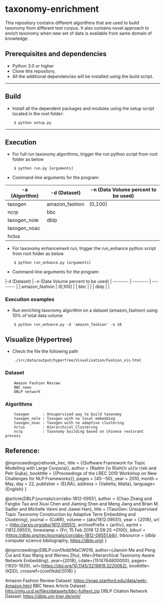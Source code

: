 # taxonomy-enrichment
This repository contains different algorithms that are used to build taxonomy from different text corpus. It also contains novel approach to enrich taxonomy when new set of data is available from same domain of knowledge.

## Prerequisites and dependencies

- Python 3.0 or higher
- Clone this repository.
- All the additional dependencies will be installed using the build script.

___

## Build

- Install all the dependent packages and modules using the setup script located in the root folder:
```
    $ python setup.py
```

___

## Execution

- For full run taxonomy algorithms, trigger the run python script from root folder as below

```
    $ python run.py [arguments]
```

- Command-line arguments for the program:

 | -a (Algorithm) | -d (Dataset) |  -n (Data Volume percent to be used)
 | -------- | -------- | -------- |
 | taxogen    | amazon_fashion  | (0,100] |
 | ncrp       | bbc             |  |
 | taxogen_nole       | dblp            |  |
 | taxogen_noac       |      |  |
 | hclus       |                 |  |

- For taxonomy enhancement run, trigger the run_enhance python script from root folder as below

```
    $ python run_enhance.py [arguments]
```

- Command-line arguments for the program:

 |-d (Dataset) |  -n (Data Volume percent to be used)
 | -------- | -------- | -------- |
 | amazon_fashion  | (0,100] |
 | bbc             |  |
 | dblp            |  |
 

### Execution examples

- Run enriching taxonomy algorithm on a dataset (amazon_fashion) using 10% of total data volume

```
    $ python run_enhance.py -d 'amazon_fashion' -n 10

```

## Visualize (Hypertree)

- Check the file the following path 

```
    ./src/data/output/hypertree/Visualisation/Fashion_vis.html
```

### Dataset
```
    Amazon Fashion Review
    BBC news
    DBLP network
```
### Algorithms
```
    taxogen      : Unsupervised way to build taxonomy
    taxogen_nole : Taxogen with no local embedding
    taxogen_noac : Taxogen with no adaptive clustering
    hclus        : Hierarchical Clustering
    ncrp         : Taxonomy building based on chinese resturant process
```
## Reference:
@inproceedings{rehurek_lrec,
      title = {{Software Framework for Topic Modelling with Large Corpora}},
      author = {Radim {\v R}eh{\r u}{\v r}ek and Petr Sojka},
      booktitle = {{Proceedings of the LREC 2010 Workshop on New
           Challenges for NLP Frameworks}},
      pages = {45--50},
      year = 2010,
      month = May,
      day = 22,
      publisher = {ELRA},
      address = {Valletta, Malta},
      language={English}
}

@article{DBLP:journals/corr/abs-1812-09551,
  author    = {Chao Zhang and
               Fangbo Tao and
               Xiusi Chen and
               Jiaming Shen and
               Meng Jiang and
               Brian M. Sadler and
               Michelle Vanni and
               Jiawei Han},
  title     = {TaxoGen: Unsupervised Topic Taxonomy Construction by Adaptive Term
               Embedding and Clustering},
  journal   = {CoRR},
  volume    = {abs/1812.09551},
  year      = {2018},
  url       = {http://arxiv.org/abs/1812.09551},
  archivePrefix = {arXiv},
  eprint    = {1812.09551},
  timestamp = {Fri, 15 Feb 2019 12:58:25 +0100},
  biburl    = {https://dblp.org/rec/journals/corr/abs-1812-09551.bib},
  bibsource = {dblp computer science bibliography, https://dblp.org}
}

@inproceedings{DBLP:conf/kdd/MaCW018,
  author={Jianxin Ma and Peng Cui and Xiao Wang and Wenwu Zhu},
  title={Hierarchical Taxonomy Aware Network Embedding},
  year={2018},
  cdate={1514764800000},
  pages={1920-1929},
  url={https://doi.org/10.1145/3219819.3220062},
  booktitle={KDD},
  crossref={conf/kdd/2018}
}

Amazon Fashion Review Dataset: https://snap.stanford.edu/data/web-Amazon.html
BBC News Article Dataset: http://mlg.ucd.ie/files/datasets/bbc-fulltext.zip
DBLP Citation Network Dataset: https://dblp.uni-trier.de/xml/
